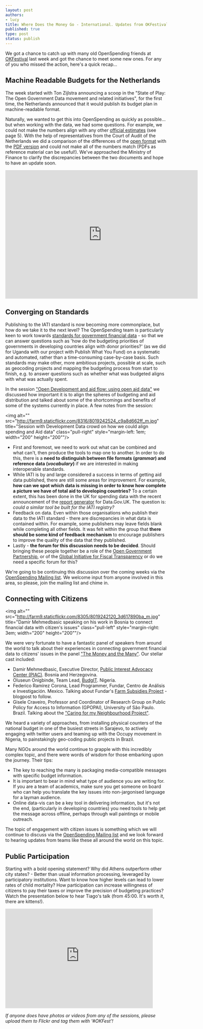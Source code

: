 ```yaml
---
layout: post
authors:
- lucy
title: Where Does the Money Go - International. Updates from OKFestival 
published: true
type: post
status: publish
---
```


We got a chance to catch up with many old OpenSpending friends at [OKFestival](http://okfestival.org/) last week and got the chance to meet some new ones. For any of you who missed the action, here's a quick recap...  

## Machine Readable Budgets for the Netherlands 

The week started with Ton Zijlstra announcing a scoop in the "State of Play: The Open Government Data movement and related initiatives", for the first time, the Netherlands announced that it would publish its budget plan in machine-readable format.

Naturally, we wanted to get this into OpenSpending as quickly as possible... but when working with the data, we had some questions. For example, we could not make the numbers align with any other [official estimates](http://rijksbegroting.nl/binaries/pdfs/miljoenennota_bijlagen.pdf) (see page 5). With the help of representatives from the Court of Audit of the Netherlands we did a comparison of the differences of the [open format](http://opendata.rijksbegroting.nl/opendata.html) with the [PDF version](http://rijksbegroting.nl/binaries/pdfs/miljoenennota_bijlagen.pdf) and could not make all of the numbers match (PDFs as reference material can be useful!). We've approached the Ministry of Finance to clarify the discrepancies between the two documents and hope to have an update soon.     

<iframe width='600' height='400' src='http://openspending.org/nl-budget/embed?widget=treemap&state=%7B%22drilldown%22%3A%22begrotingsstaat%22%2C%22year%22%3A%222013%22%2C%22cuts%22%3A%7B%22flow%22%3A%22U%22%7D%2C%22drilldowns%22%3A%5B%22begrotingsstaat%22%5D%7D&width=700&height=400' frameborder='0'></iframe>

## Converging on Standards 

Publishing to the IATI standard is now becoming more commonplace, but how do we take it to the next level? The OpenSpending team is particularly keen to work towards [standards for government financial data](http://openspending.org/resources/standard/index.html) - so that we can answer questions such as 'how do the budgeting priorities of governments in developing countries align with donor priorities?' (as we did for Uganda with our project with Publish What You Fund) on a systematic and automated, rather than a time-consuming case-by-case basis. Such standards may make other, more ambitious projects, possible at scale, such as geocoding projects and mapping the budgeting process from start to finish, e.g. to answer questions such as whether what was budgeted aligns with what was actually spent. 

In the session ["Open Development and aid flow: using open aid data"](http://okfestival.org/open-development-and-aid-flows-how-to-use-aid-data/) we discussed how important it is to align the spheres of budgeting and aid distribution and talked about some of the shortcomings and benefits of some of the systems currently in place. A few notes from the session: 

<img alt="" src="http://farm9.staticflickr.com/8316/8019242524_c9a8d662ff_m.jpg" title="Session with Development Data crowd on how we could align spending and Aid data" class="pull-right" style="margin-left: 1em; width="200" height="200""/>

* First and foremost, we need to work out what can be combined and what can't, then produce the tools to map one to another. In order to do this, there is a **need to distinguish between file formats (*grammar*) and reference data (*vocabulary*)** if we are interested in making interoperable standards. 
* While IATI is by and large considered a success in terms of getting aid data published, there are still some areas for improvement. For example, **how can we spot which data is missing in order to know how complete a picture we have of total aid to developing countries?** To a certain extent, this has been done in the UK for spending data with the recent announcement of the [report generator](http://openspending.org/blog/2012/09/13/uk25k-reporting.html) for Data.Gov.UK. The question is: *could a similar tool be built for the IATI registry?*
* Feedback on data. Even within those organisations who publish their data to the IATI standard - there are discrepancies in what data is contained within. For example, some publishers may leave fields blank while completing all other fields. It was felt within the group that **there should be some kind of feedback mechanism** to encourage publishers to improve the quality of the data that they published. 
* Lastly - **the forum for this discussion needs to be decided**. Should bringing these people together be a role of the [Open Government Partnership](http://www.opengovpartnership.org/), or of the [Global Initiative for Fiscal Transparency](http://fiscaltransparency.net/) or do we need a specific forum for this?

We're going to be continuing this discussion over the coming weeks via the [OpenSpending Mailing list](http://lists.okfn.org/mailman/listinfo/openspending). We welcome input from anyone involved in this area, so please, join the mailing list and chime in. 

## Connecting with Citizens 

<img alt="" src="http://farm9.staticflickr.com/8305/8019242120_3d617890ba_m.jpg" title="Damir Mehmedbasic speaking on his work in Bosnia to connect financial data with citizen's issues" class="pull-left" style="margin-right: 3em; width="200" height="200""/>

We were very fortunate to have a fantastic panel of speakers from around the world to talk about their experiences in connecting government financial data to citizens' issues in the panel ["The Money and the Many"](http://okfestival.org/the-money-and-the-many/). Our stellar cast included:

* Damir Mehmedbasic, Executive Director, [Public Interest Advocacy Center (PIAC)](http://www.cpi.ba/). Bosnia and Herzegovina.
* Oluseun Onigbinde, Team Lead, [BudgIT](http://yourbudgit.com/). Nigeria. 
* Federico Ramírez Corona, Lead Programmer, Fundar, Centro de Análisis e Investigación. Mexico. Talking about Fundar's [Farm Subsidies Project](http://subsidiosalcampo.org.mx/index.html/) - blogpost to follow. 
* Gisele Craveiro, Professor and Coordinator of Research Group on Public Policy for Access to Information (GPOPAI), University of São Paulo. Brazil. Talking about the ["Caring for my Neighbourhood Project"](http://www.gpopai.usp.br/cuidando/). 

We heard a variety of approaches, from installing physical counters of the national budget in one of the busiest streets in Sarajevo, to actively engaging with twitter users and teaming up with the Occupy movement in Nigeria, to painstakingly geo-coding public projects in Brazil. 

Many NGOs around the world continue to grapple with this incredibly complex topic, and there were words of wisdom for those embarking upon the journey. Their tips:

* The key to reaching the many is packaging media-compatible messages with specific budget information.
* It is important to bear in mind what type of audience you are writing for. If you are a team of academics, make sure you get someone on board who can help you translate the key issues into non-jargonised language for a layman audience. 
* Online data-vis can be a key tool in delivering information, but it's not the end, (particularly in developing countries) you need tools to help get the message across offline, perhaps through wall paintings or mobile outreach. 

The topic of engagement with citizen issues is something which we will continue to discuss via the [OpenSpending Mailing list](http://lists.okfn.org/mailman/listinfo/openspending) and we look forward to hearing updates from teams like these all around the world on this topic.  

## Public Participation

Starting with a bold opening statement? Why did Athens outperform other city states? - Better than usual information processing, leveraged by participatory institutions. Want to know how higher levels can lead to lower rates of child mortality? How participation can increase willingness of citizens to pay their taxes or improve the precision of budgeting practices? Watch the presentation below to hear Tiago's talk (from 45:00. It's worth it, there are kittens!). 

<iframe src="http://embed.bambuser.com/broadcast/2995373" width="460" height="310" frameborder="0">Your browser does not support iframes.</iframe>

*If anyone does have photos or videos from any of the sessions, please upload them to Flickr and tag them with '#OKFest'!*
